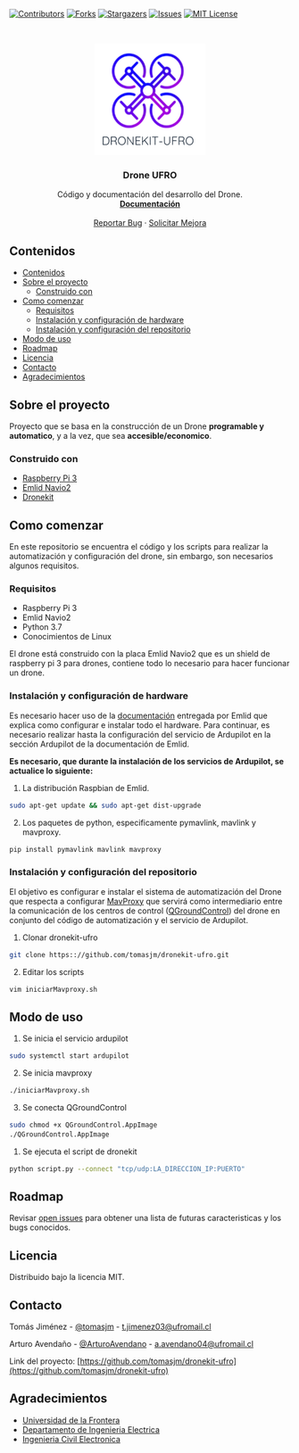 <!--
*** Thanks for checking out this README Template. If you have a suggestion that would
*** make this better, please fork the repo and create a pull request or simply open
*** an issue with the tag "enhancement".
*** Thanks again! Now go create something AMAZING! :D
***
***
***
*** To avoid retyping too much info. Do a search and replace for the following:
*** tomasjm, dronekit-ufro, TomJimenez05, t.jimenez03@ufromail.cl
-->





<!-- PROJECT SHIELDS -->
<!--
*** I'm using markdown "reference style" links for readability.
*** Reference links are enclosed in brackets [ ] instead of parentheses ( ).
*** See the bottom of this document for the declaration of the reference variables
*** for contributors-url, forks-url, etc. This is an optional, concise syntax you may use.
*** https://www.markdownguide.org/basic-syntax/#reference-style-links
-->
[![Contributors][contributors-shield]][contributors-url]
[![Forks][forks-shield]][forks-url]
[![Stargazers][stars-shield]][stars-url]
[![Issues][issues-shield]][issues-url]
[![MIT License][license-shield]][license-url]



<!-- PROJECT LOGO -->
<br />
<p align="center">
  <a href="https://github.com/tomasjm/dronekit-ufro">
    <img src="logo.png" alt="Logo" width="200" height="200">
  </a>

  <h3 align="center">Drone UFRO</h3>

  <p align="center">
    Código y documentación del desarrollo del Drone.
    <br />
    <a href="https://github.com/tomasjm/dronekit-ufro"><strong>Documentación</strong></a>
    <br />
    <br />
    <a href="https://github.com/tomasjm/dronekit-ufro/issues">Reportar Bug</a>
    ·
    <a href="https://github.com/tomasjm/dronekit-ufro/issues">Solicitar Mejora</a>
  </p>
</p>



<!-- TABLE OF CONTENTS -->
## Contenidos

- [Contenidos](#contenidos)
- [Sobre el proyecto](#sobre-el-proyecto)
  - [Construido con](#construido-con)
- [Como comenzar](#como-comenzar)
  - [Requisitos](#requisitos)
  - [Instalación y configuración de hardware](#instalaci%c3%b3n-y-configuraci%c3%b3n-de-hardware)
  - [Instalación y configuración del repositorio](#instalaci%c3%b3n-y-configuraci%c3%b3n-del-repositorio)
- [Modo de uso](#modo-de-uso)
- [Roadmap](#roadmap)
- [Licencia](#licencia)
- [Contacto](#contacto)
- [Agradecimientos](#agradecimientos)



<!-- ABOUT THE PROJECT -->
## Sobre el proyecto

<!-- [![Product Name Screen Shot][product-screenshot]](https://example.com) -->

Proyecto que se basa en la construcción de un Drone **programable y automatico**, y a la vez, que sea **accesible/economico**.

### Construido con

* [Raspberry Pi 3](https://www.raspberrypi.org/products/raspberry-pi-3-model-b/)
* [Emlid Navio2](https://emlid.com/navio/)
* [Dronekit](https://dronekit.io/)



<!-- GETTING STARTED -->
## Como comenzar

En este repositorio se encuentra el código y los scripts para realizar la automatización y configuración del drone, sin embargo, son necesarios algunos requisitos.

### Requisitos

* Raspberry Pi 3
* Emlid Navio2
* Python 3.7
* Conocimientos de Linux

El drone está construido con la placa Emlid Navio2 que es un shield de raspberry pi 3 para drones, contiene todo lo necesario para hacer funcionar un drone.

### Instalación y configuración de hardware
 
 Es necesario hacer uso de la [documentación](https://docs.emlid.com/navio2/) entregada por Emlid que explica como configurar e instalar todo el hardware.
 Para continuar, es necesario realizar hasta la configuración del servicio de Ardupilot en la sección Ardupilot de la documentación de Emlid.

 **Es necesario, que durante la instalación de los servicios de Ardupilot, se actualice lo siguiente:** 
 1. La distribución Raspbian de Emlid.
```sh
sudo apt-get update && sudo apt-get dist-upgrade
```
 2. Los paquetes de python, especificamente pymavlink, mavlink y mavproxy.
```sh
pip install pymavlink mavlink mavproxy
```
### Instalación y configuración del repositorio

El objetivo es configurar e instalar el sistema de automatización del Drone que respecta a configurar [MavProxy](http://ardupilot.github.io/MAVProxy/html/index.html) que servirá como intermediario entre la comunicación de los centros de control ([QGroundControl](http://qgroundcontrol.com/)) del drone en conjunto del código de automatización y el servicio de Ardupilot.
 
1. Clonar dronekit-ufro
```sh
git clone https:://github.com/tomasjm/dronekit-ufro.git
```
2. Editar los scripts
```sh
vim iniciarMavproxy.sh
```

<!-- USAGE EXAMPLES -->
## Modo de uso

1. Se inicia el servicio ardupilot
```sh
sudo systemctl start ardupilot
```
2. Se inicia mavproxy
```sh
./iniciarMavproxy.sh
```
3. Se conecta QGroundControl
```sh
sudo chmod +x QGroundControl.AppImage
./QGroundControl.AppImage
```
1. Se ejecuta el script de dronekit
```sh
python script.py --connect "tcp/udp:LA_DIRECCION_IP:PUERTO"
```



<!-- ROADMAP -->
## Roadmap

Revisar [open issues](https://github.com/tomasjm/dronekit-ufro/issues) para obtener una lista de futuras caracteristicas y los bugs conocidos.



<!-- LICENSE -->
## Licencia

Distribuido bajo la licencia MIT.



<!-- CONTACT -->
## Contacto

Tomás Jiménez - [@tomasjm](https://www.github.com/tomasjm) - t.jimenez03@ufromail.cl

Arturo Avendaño - [@ArturoAvendano](https://www.github.com/ArturoAvendano) - a.avendano04@ufromail.cl

Link del proyecto: [https://github.com/tomasjm/dronekit-ufro](https://github.com/tomasjm/dronekit-ufro)



<!-- ACKNOWLEDGEMENTS -->
## Agradecimientos

* [Universidad de la Frontera](https://www.ufro.cl/)
* [Departamento de Ingenieria Electrica](http://www.inele.ufro.cl/)
* [Ingenieria Civil Electronica](http://icelectronica.ufro.cl/)





<!-- MARKDOWN LINKS & IMAGES -->
<!-- https://www.markdownguide.org/basic-syntax/#reference-style-links -->
[contributors-shield]: https://img.shields.io/github/contributors/tomasjm/dronekit-ufro.svg?style=flat-square
[contributors-url]: https://github.com/tomasjm/dronekit-ufro/graphs/contributors
[forks-shield]: https://img.shields.io/github/forks/tomasjm/dronekit-ufro.svg?style=flat-square
[forks-url]: https://github.com/tomasjm/dronekit-ufro/network/members
[stars-shield]: https://img.shields.io/github/stars/tomasjm/dronekit-ufro.svg?style=flat-square
[stars-url]: https://github.com/tomasjm/dronekit-ufro/stargazers
[issues-shield]: https://img.shields.io/github/issues/tomasjm/dronekit-ufro.svg?style=flat-square
[issues-url]: https://github.com/tomasjm/dronekit-ufro/issues
[license-shield]: https://img.shields.io/github/license/tomasjm/dronekit-ufro?style=flat-square
[license-url]: https://github.com/tomasjm/dronekit-ufro
[product-screenshot]: images/screenshot.png
